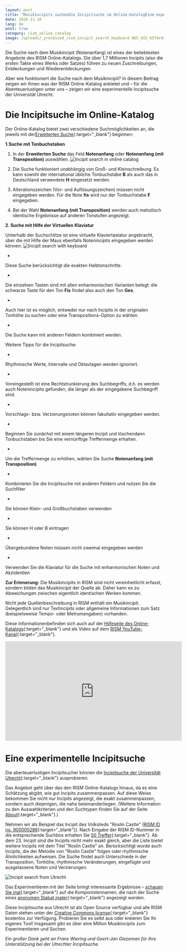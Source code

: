 ```yaml
---
layout: post
title: "Musikincipits suchenDie Incipitsuche im Online-KatalogEine experimentelle Incipitsuche"
date: 2016-11-10
lang: de
post: true
category: rism_online_catalog
image: /uploads/_processed_/csm_incipit_search_keyboard_965_415_65fdc94948.jpg
---
```



Die Suche nach dem Musikincipit (Notenanfang) ist eines der beliebtesten Angebote des RISM Online-Katalogs. Die über 1,7 Millionen Incipits (also die ersten Takte eines Werks oder Satzes) führen zu neuen Zuschreibungen, Entdeckungen und Wiederentdeckungen.

Aber wie funktioniert die Suche nach dem Musikincipit? In diesem Beitrag zeigen wir Ihnen was der RISM Online-Katalog anbietet und – für die Abenteuerlustigen unter uns – zeigen wir eine experimentelle Incipitsuche der Universität Utrecht.



# Die Incipitsuche im Online-Katalog

Der Online-Katalog bietet zwei verschiedene Suchmöglichkeiten an, die jeweils mit der[Erweiterten Suche](https://opac.rism.info/metaopac/start.do?View=rism&SearchType=2&Language=de){:target="_blank"} beginnen:

**1.Suche mit Tonbuchstaben**

1. In der **Erweiterten Suche** das Feld **Notenanfang** oder **Notenanfang (mit Transposition)** auswählen.
![Incipit search in online catalog](http://rism.info/fileadmin/content/news/incipit_search_field_993_184.jpg)

2. Die Suche funktioniert unabhängig von Groß- und Kleinschreibung. Es kann sowohl der international übliche Tonbuchstabe **B** als auch das in Deutschland verwendete **H** eingesetzt werden.

3. Alterationszeichen (Vor- und Auflösungszeichen) müssen nicht eingegeben werden. Für die Note **fis** wird nur der Tonbuchstabe **F** eingegeben.

4. Bei der Wahl **Notenanfang (mit Transposition)** werden auch melodisch identische Ergebnisse auf anderen Tonstufen angezeigt.

**2. Suche mit Hilfe der Virtuellen Klaviatur**

Unterhalb der Suchschlitze ist eine virtuelle Klaviertastatur angebracht, über die mit Hilfe der Maus ebenfalls Notenincipits eingegeben werden können.
![Incipit search with keyboard](http://rism.info/fileadmin/content/news/incipit_search_keyboard_965_415.jpg)

-

Diese Suche berücksichtigt die exakten Halbtonschritte.


-

Die einzelnen Tasten sind mit allen enharmonischen Varianten belegt: die schwarze Taste für den Ton **Fis** findet also auch den Ton **Ges**.


-

Auch hier ist es möglich, entweder nur nach Incipits in der originalen Tonhöhe zu suchen oder eine Transpositions-Option zu wählen.


-

Die Suche kann mit anderen Feldern kombiniert werden.



Weitere Tipps für die Incipitsuche:

-

Rhythmische Werte, Intervalle und Oktavlagen werden ignoriert.


-

Voreingestellt ist eine Rechtstrunkierung des Suchbegriffs, d.h. es werden auch Notenincipits gefunden, die länger als der eingegebene Suchbegriff sind.


-

Vorschlags- bzw. Verzierungsnoten können fakultativ eingegeben werden.


-

Beginnen Sie zunächst mit einem längeren Incipit und löschendann Tonbuchstaben bis Sie eine vernünftige Treffermenge erhalten.


-

Um die Treffermenge zu erhöhen, wählen Sie Suche **Notenanfang (mit Transposition)**


-

Kombinieren Sie die Incipitsuche mit anderen Feldern und nutzen Sie die Suchfilter


-

Sie können Klein- und Großbuchstaben verwenden


-

Sie können H oder B eintragen


-

Übergebundene Noten müssen nicht zweimal eingegeben werden


-

Verwenden Sie die Klaviatur für die Suche mit enharmonischen Noten und Akzidentien



**Zur Erinnerung:**
Die Musikincipits in RISM sind nicht vereinheitlicht erfasst, sondern bilden das Musikincipit der Quelle ab. Daher kann es zu Abweichungen zwischen eigentlich identischen Werken kommen.

Nicht jede Quellenbeschreibung in RISM enthält ein Musikincipit. Gelegentlich sind nur Textincipits oder allgemeine Informationen zum Satz (beispielsweise Tempo- oder Metrumangaben) vorhanden.

Diese Informationenbefinden sich auch auf der [Hilfeseite des Online-Katalogs](https://opac.rism.info/index.php?id=4&L=1#c47){:target="_blank"} und als Video auf dem [RISM YouTube-Kanal](https://www.youtube.com/user/RISMZentralredaktion/videos){:target="_blank"}.

<iframe width="560" height="315" src="https://www.youtube.com/embed/HgXFyiXZq5M" frameborder="0" allowfullscreen></iframe>


# Eine experimentelle Incipitsuche

Die aberteuerlustigen Incipitsucher können die [Incipitsuche der Universität Utrecht](https://www.projects.science.uu.nl/monochord/risma2/query/db){:target="_blank"} ausprobieren.

Das Angebot geht über das den RISM Online-Katalogs hinaus, da es eine Schätzung abgibt, wie gut Incipits zusammenpassen. Auf diese Weise bekommen Sie nicht nur Incipits angezeigt, die exakt zusammenpassen, sondern auch diejenigen, die nahe beieinanderliegen. (Weitere Information zu den Auswahlkriterien und den Suchtypen finden Sie auf der Seite [About](https://www.projects.science.uu.nl/monochord/risma2/about){:target="_blank"}.)

Nehmen wir als Beispiel das Incipit des Volkslieds "Roslin Castle" ([RISM ID no. 900005286](https://opac.rism.info/search?id=900005286){:target="_blank"}). Nach Eingabe der RISM ID-Nummer in die entsprechende Suchbox erhalten Sie [50 Treffer](https://www.projects.science.uu.nl/monochord/risma2/results/db/1142439/s200){:target="_blank"}. Ab dem 23. Incipit sind die Incipits nicht mehr exakt gleich, aber die Liste bietet weitere Incipits mit dem Titel "Roslin Castle" an. Berücksichtigt wurde auch Incipits, die der Melodie von "Roslin Castle" folgen oder rhythmische Ähnlichkeiten aufweisen. Die Suche findet auch Unterschiede in der Transposition, Tonhöhe, rhythmische Veränderungen, eingefügte und ausgelassene Noten und Verzierungen.

![Incipit search from Utrecht](http://rism.info/fileadmin/content/news/incipit_search_Utrecht_example_817_708.jpg)

Das Experimentieren mit der Seite bringt interessante Ergebnisse – [schauen Sie mal](https://www.projects.science.uu.nl/monochord/risma2/results/db/885184/s200){:target="_blank"} auf die Komponistennamen, die nach der Suche eines [anonymen Stabat mater](https://opac.rism.info/search?View=rism&documentid=650009813){:target="_blank"} angezeigt werden.

Diese Incipitsuche aus Utrecht ist als Open Source verfügbar und alle RISM Daten stehen unter der [Creative Commons license](https://opac.rism.info/index.php?id=8&L=1&id=8){:target="_blank"} kostenlos zur Verfügung. Probieren Sie es selbt aus oder kreieren Sie Ihr eigenes Tool! Insgesamt gibt es über eine Million Musikincipits zum Experimentieren und Suchen.

_Ein großer Dank geht an Frans Wiering und Geert-Jan Giezeman für ihre Unterstützung bei der Utrechter Incipitsuche._





<script type="text/javascript">var switchTo5x=true;</script><script type="text/javascript" src="http://w.sharethis.com/button/buttons.js"></script><script type="text/javascript">stLight.options({publisher: "9b601438-1ce1-49d8-bfd7-9cff5df54c17", doNotHash: false, doNotCopy: false, hashAddressBar: false});</script>